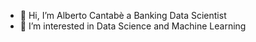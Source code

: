 - 👋 Hi, I’m Alberto Cantabè a Banking Data Scientist 
- 👀 I’m interested in Data Science and Machine Learning
